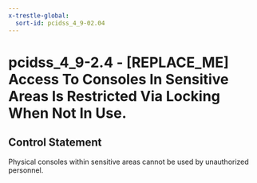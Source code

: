 ```yaml
---
x-trestle-global:
  sort-id: pcidss_4_9-02.04
---
```


# pcidss_4_9-2.4 - \[REPLACE_ME\] Access To Consoles In Sensitive Areas Is Restricted Via Locking When Not In Use.

## Control Statement

Physical consoles within sensitive areas cannot be used by unauthorized personnel.
